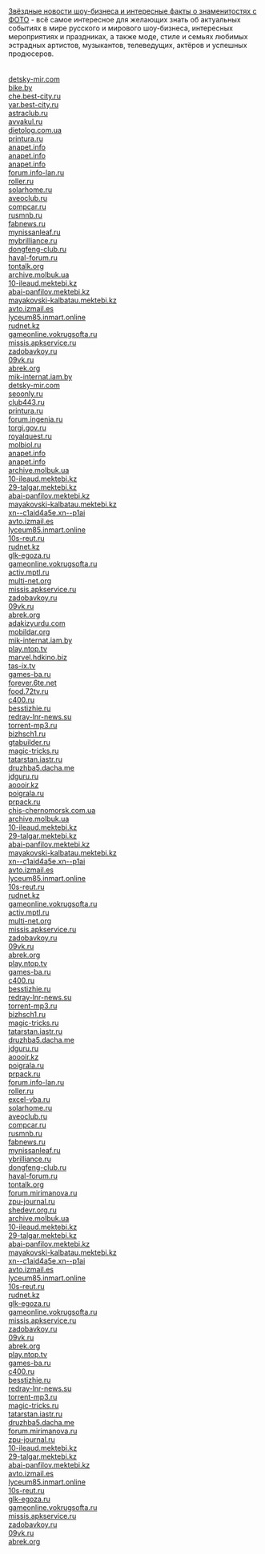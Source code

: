 <html lang="ru">
  <header>
    <meta charset="utf-8">
  </header>
  <body>
    <div class="content">
<br><br>
      <a href="http://www.newstheme.ru/?page_id=12208" title="Звёздные новости шоу-бизнеса и интересные факты о знаменитостях с ФОТО">Звёздные новости шоу-бизнеса и интересные факты о знаменитостях с ФОТО</a> - всё самое интересное для желающих знать об актуальных событиях в мире русского и мирового шоу-бизнеса, интересных мероприятиях и праздниках, а также моде, стиле и семьях любимых эстрадных артистов, музыкантов, телеведущих, актёров и успешных продюсеров.
<br><br><br>
<a href="http://detsky-mir.com/blog/36232/dostoinstva_klimaticheskoj_tehniki">detsky-mir.com</a><br>
<a href="http://bike.by/forum/viewtopic.php?f=77&t=10306&p=15162#p15162">bike.by</a><br>
<a href="http://che.best-city.ru/forum/thread43196/#reply68111">che.best-city.ru</a><br>
<a href="http://yar.best-city.ru/forum/thread57260/#reply60702">yar.best-city.ru</a><br>
<a href="http://astraclub.ru/members/202824-stasika">astraclub.ru</a><br>
<a href="http://avvakul.ru/forum/memberlist.php?mode=viewprofile&u=8838">avvakul.ru</a><br>
<a href="http://dietolog.com.ua/forum/viewtopic.php?p=396860#396860">dietolog.com.ua</a><br>
<a href="http://printura.ru/clients/13001/">printura.ru</a><br>
<a href="http://anapet.info/catalog//link/188540">anapet.info</a><br>
<a href="http://anapet.info/catalog//link/188541">anapet.info</a><br>
<a href="http://anapet.info/catalog//link/188542">anapet.info</a><br>
<a href="http://forum.info-lan.ru/index.php?showtopic=27947&st=0&gopid=448976&#entry448976">forum.info-lan.ru</a><br>
<a href="http://roller.ru/newforum/profile.php?mode=viewprofile&u=98653">roller.ru</a><br>
<a href="http://solarhome.ru/forum/index.php?action=profile;u=9637">solarhome.ru</a><br>
<a href="http://aveoclub.ru/forum/index.php?showuser=250046">aveoclub.ru</a><br>
<a href="http://compcar.ru/forum/member.php?u=88555">compcar.ru</a><br>
<a href="http://rusmnb.ru/index.php?action=profile;u=54018">rusmnb.ru</a><br>
<a href="http://fabnews.ru/forum/member.php?u=3975">fabnews.ru</a><br>
<a href="http://mynissanleaf.ru/profile.php?section=about&id=8549">mynissanleaf.ru</a><br>
<a href="http://mybrilliance.ru/profile.php?section=about&id=3524">mybrilliance.ru</a><br>
<a href="http://dongfeng-club.ru/profile.php?section=about&id=4393">dongfeng-club.ru</a><br>
<a href="http://haval-forum.ru/profile.php?section=about&id=3373">haval-forum.ru</a><br>
<a href="http://tontalk.org/members/1390/">tontalk.org</a><br>
<a href="http://archive.molbuk.ua/user/KatyST/">archive.molbuk.ua</a><br>
<a href="http://10-ileaud.mektebi.kz/user/KatyST/">10-ileaud.mektebi.kz</a><br>
<a href="http://abai-panfilov.mektebi.kz/user/KatyST/">abai-panfilov.mektebi.kz</a><br>
<a href="http://mayakovski-kalbatau.mektebi.kz/user/KatyST/">mayakovski-kalbatau.mektebi.kz</a><br>
<a href="http://avto.izmail.es/user/KatyST/">avto.izmail.es</a><br>
<a href="http://lyceum85.inmart.online/user/KatyST/">lyceum85.inmart.online</a><br>
<a href="http://rudnet.kz/index.php?subaction=userinfo&user=KatyST">rudnet.kz</a><br>
<a href="http://gameonline.vokrugsofta.ru/user/KatyST/">gameonline.vokrugsofta.ru</a><br>
<a href="http://missis.apkservice.ru/index.php?subaction=userinfo&user=KatyST">missis.apkservice.ru</a><br>
<a href="http://zadobavkoy.ru/user/KatyST/">zadobavkoy.ru</a><br>
<a href="http://09vk.ru/user/KatyST/">09vk.ru</a><br>
<a href="http://abrek.org/user/KatyST/">abrek.org</a><br>
<a href="http://mik-internat.iam.by/user/KatyST/">mik-internat.iam.by</a><br>
<a href="http://detsky-mir.com/blog/36236/ot_chego_zavisjat_ceny_na_kondicionery">detsky-mir.com</a><br>
<a href="http://seoonly.ru/hosting/luchshij-xosting-vps-serveri/">seoonly.ru</a><br>
<a href="http://club443.ru/index.php?showuser=118469">club443.ru</a><br>
<a href="http://printura.ru/clients/13001/">printura.ru</a><br>
<a href="http://forum.ingenia.ru/profile.php?id=44291">forum.ingenia.ru</a><br>
<a href="http://torgi.gov.ru/forum/user/profile/1534068.page">torgi.gov.ru</a><br>
<a href="http://royalquest.ru/forum/index.php?showuser=3581520">royalquest.ru</a><br>
<a href="http://molbiol.ru/forums/index.php?showuser=1197246">molbiol.ru</a><br>
<a href="http://anapet.info/catalog//link/188538">anapet.info</a><br>
<a href="http://anapet.info/catalog//link/188539">anapet.info</a><br>
<a href="http://archive.molbuk.ua/user/KatyST/">archive.molbuk.ua</a><br>
<a href="http://10-ileaud.mektebi.kz/user/KatyST/">10-ileaud.mektebi.kz</a><br>
<a href="http://29-talgar.mektebi.kz/user/KatyST/">29-talgar.mektebi.kz</a><br>
<a href="http://abai-panfilov.mektebi.kz/user/KatyST/">abai-panfilov.mektebi.kz</a><br>
<a href="http://mayakovski-kalbatau.mektebi.kz/user/KatyST/">mayakovski-kalbatau.mektebi.kz</a><br>
<a href="http://xn--c1aid4a5e.xn--p1ai/user/KatyST/">xn--c1aid4a5e.xn--p1ai</a><br>
<a href="http://avto.izmail.es/user/KatyST/">avto.izmail.es</a><br>
<a href="http://lyceum85.inmart.online/user/KatyST/">lyceum85.inmart.online</a><br>
<a href="http://10s-reut.ru/user/KatyST/">10s-reut.ru</a><br>
<a href="http://rudnet.kz/index.php?subaction=userinfo&user=KatyST">rudnet.kz</a><br>
<a href="http://glk-egoza.ru/user/KatyST/">glk-egoza.ru</a><br>
<a href="http://gameonline.vokrugsofta.ru/user/KatyST/">gameonline.vokrugsofta.ru</a><br>
<a href="http://activ.mptl.ru/user/KatyST/">activ.mptl.ru</a><br>
<a href="http://multi-net.org/index.php?subaction=userinfo&user=KatyST">multi-net.org</a><br>
<a href="http://missis.apkservice.ru/index.php?subaction=userinfo&user=KatyST">missis.apkservice.ru</a><br>
<a href="http://zadobavkoy.ru/user/KatyST/">zadobavkoy.ru</a><br>
<a href="http://09vk.ru/user/KatyST/">09vk.ru</a><br>
<a href="http://abrek.org/user/KatyST/">abrek.org</a><br>
<a href="http://adakizyurdu.com/index.php?subaction=userinfo&user=KatyST">adakizyurdu.com</a><br>
<a href="http://mobildar.org/user/KatyST/">mobildar.org</a><br>
<a href="http://mik-internat.iam.by/user/KatyST/">mik-internat.iam.by</a><br>
<a href="http://play.ntop.tv/user/KondizionerM/">play.ntop.tv</a><br>
<a href="http://marvel.hdkino.biz/user/KondizionerM/">marvel.hdkino.biz</a><br>
<a href="http://tas-ix.tv/user/KondizionerM/">tas-ix.tv</a><br>
<a href="http://games-ba.ru/user/KondizionerM/">games-ba.ru</a><br>
<a href="http://forever.6te.net/user/KondizionerM/">forever.6te.net</a><br>
<a href="http://food.72tv.ru/user/KondizionerM/">food.72tv.ru</a><br>
<a href="http://c400.ru/index.php?subaction=userinfo&user=KondizionerM">c400.ru</a><br>
<a href="http://besstizhie.ru/user/KondizionerM/">besstizhie.ru</a><br>
<a href="http://redray-lnr-news.su/user/KondizionerM/">redray-lnr-news.su</a><br>
<a href="http://torrent-mp3.ru/user/KondizionerM/">torrent-mp3.ru</a><br>
<a href="http://bizhsch1.ru/user/KondizionerM/">bizhsch1.ru</a><br>
<a href="http://gtabuilder.ru/user/KondizionerM/">gtabuilder.ru</a><br>
<a href="http://magic-tricks.ru/user/KondizionerM/">magic-tricks.ru</a><br>
<a href="http://tatarstan.iastr.ru/user/KondizionerM/">tatarstan.iastr.ru</a><br>
<a href="http://druzhba5.dacha.me/user/KondizionerM/">druzhba5.dacha.me</a><br>
<a href="http://jdguru.ru/user/KondizionerM/">jdguru.ru</a><br>
<a href="http://aoooir.kz/user/KondizionerM/">aoooir.kz</a><br>
<a href="http://poigrala.ru/user/KondizionerM/">poigrala.ru</a><br>
<a href="http://prpack.ru/user/KondizionerM/">prpack.ru</a><br>
<a href="http://chis-chernomorsk.com.ua/user/KondizionerM/">chis-chernomorsk.com.ua</a><br>
<a href="http://archive.molbuk.ua/user/BrestBest/">archive.molbuk.ua</a><br>
<a href="http://10-ileaud.mektebi.kz/user/BrestBest/">10-ileaud.mektebi.kz</a><br>
<a href="http://29-talgar.mektebi.kz/user/BrestBest/">29-talgar.mektebi.kz</a><br>
<a href="http://abai-panfilov.mektebi.kz/user/BrestBest/">abai-panfilov.mektebi.kz</a><br>
<a href="http://mayakovski-kalbatau.mektebi.kz/user/BrestBest/">mayakovski-kalbatau.mektebi.kz</a><br>
<a href="http://xn--c1aid4a5e.xn--p1ai/user/BrestBest/">xn--c1aid4a5e.xn--p1ai</a><br>
<a href="http://avto.izmail.es/user/BrestBest/">avto.izmail.es</a><br>
<a href="http://lyceum85.inmart.online/user/BrestBest/">lyceum85.inmart.online</a><br>
<a href="http://10s-reut.ru/user/BrestBest/">10s-reut.ru</a><br>
<a href="http://rudnet.kz/index.php?subaction=userinfo&user=BrestBest">rudnet.kz</a><br>
<a href="http://gameonline.vokrugsofta.ru/user/BrestBest/">gameonline.vokrugsofta.ru</a><br>
<a href="http://activ.mptl.ru/user/BrestBest/">activ.mptl.ru</a><br>
<a href="http://multi-net.org/index.php?subaction=userinfo&user=BrestBest">multi-net.org</a><br>
<a href="http://missis.apkservice.ru/index.php?subaction=userinfo&user=BrestBest">missis.apkservice.ru</a><br>
<a href="http://zadobavkoy.ru/user/BrestBest/">zadobavkoy.ru</a><br>
<a href="http://09vk.ru/user/BrestBest/">09vk.ru</a><br>
<a href="http://abrek.org/user/BrestBest/">abrek.org</a><br>
<a href="http://play.ntop.tv/user/BrestBest/">play.ntop.tv</a><br>
<a href="http://games-ba.ru/user/BrestBest/">games-ba.ru</a><br>
<a href="http://c400.ru/index.php?subaction=userinfo&user=BrestBest">c400.ru</a><br>
<a href="http://besstizhie.ru/user/BrestBest/">besstizhie.ru</a><br>
<a href="http://redray-lnr-news.su/user/BrestBest/">redray-lnr-news.su</a><br>
<a href="http://torrent-mp3.ru/user/BrestBest/">torrent-mp3.ru</a><br>
<a href="http://bizhsch1.ru/user/BrestBest/">bizhsch1.ru</a><br>
<a href="http://magic-tricks.ru/user/BrestBest/">magic-tricks.ru</a><br>
<a href="http://tatarstan.iastr.ru/user/BrestBest/">tatarstan.iastr.ru</a><br>
<a href="http://druzhba5.dacha.me/user/BrestBest/">druzhba5.dacha.me</a><br>
<a href="http://jdguru.ru/user/BrestBest/">jdguru.ru</a><br>
<a href="http://aoooir.kz/user/BrestBest/">aoooir.kz</a><br>
<a href="http://poigrala.ru/user/BrestBest/">poigrala.ru</a><br>
<a href="http://prpack.ru/user/BrestBest/">prpack.ru</a><br>
<a href="http://forum.info-lan.ru/index.php?showtopic=27947&st=0&gopid=448976&#entry448976">forum.info-lan.ru</a><br>
<a href="http://roller.ru/newforum/profile.php?mode=viewprofile&u=98653">roller.ru</a><br>
<a href="http://excel-vba.ru/forum/index.php?action=profile;u=15616">excel-vba.ru</a><br>
<a href="http://solarhome.ru/forum/index.php?action=profile;u=9637">solarhome.ru</a><br>
<a href="http://aveoclub.ru/forum/index.php?showuser=250046">aveoclub.ru</a><br>
<a href="http://compcar.ru/forum/member.php?u=88555">compcar.ru</a><br>
<a href="http://rusmnb.ru/index.php?action=profile;u=54018">rusmnb.ru</a><br>
<a href="http://fabnews.ru/forum/member.php?u=3975">fabnews.ru</a><br>
<a href="http://mynissanleaf.ru/profile.php?section=about&id=8549">mynissanleaf.ru</a><br>
<a href="http://mybrilliance.ru/profile.php?section=about&id=3524">ybrilliance.ru</a><br>
<a href="http://dongfeng-club.ru/profile.php?section=about&id=4393">dongfeng-club.ru</a><br>
<a href="http://haval-forum.ru/profile.php?section=about&id=3373">haval-forum.ru</a><br>
<a href="http://tontalk.org/members/1390/">tontalk.org</a><br>
<a href="http://forum.mirimanova.ru/index.php?showuser=186433">forum.mirimanova.ru</a><br>
<a href="http://zpu-journal.ru/forum/read.php?TID=81&MID=5800#message5800">zpu-journal.ru</a><br>
<a href="http://shedevr.org.ru/forum/viewtopic.php?p=45461#45461">shedevr.org.ru</a><br>
<a href="http://archive.molbuk.ua/user/KlimatGrodno/">archive.molbuk.ua</a><br>
<a href="http://10-ileaud.mektebi.kz/user/VitebskKlimat/">10-ileaud.mektebi.kz</a><br>
<a href="http://29-talgar.mektebi.kz/user/VitebskKlimat/">29-talgar.mektebi.kz</a><br>
<a href="http://abai-panfilov.mektebi.kz/user/VitebskKlimat/">abai-panfilov.mektebi.kz</a><br>
<a href="http://mayakovski-kalbatau.mektebi.kz/user/KlimatGrodno/">mayakovski-kalbatau.mektebi.kz</a><br>
<a href="http://xn--c1aid4a5e.xn--p1ai/user/KlimatGrodno/">xn--c1aid4a5e.xn--p1ai</a><br>
<a href="http://avto.izmail.es/user/VitebskKlimat/">avto.izmail.es</a><br>
<a href="http://lyceum85.inmart.online/user/VitebskKlimat/">lyceum85.inmart.online</a><br>
<a href="http://10s-reut.ru/user/VitebskKlimat/">10s-reut.ru</a><br>
<a href="http://rudnet.kz/index.php?subaction=userinfo&user=KlimatGrodno">rudnet.kz</a><br>
<a href="http://glk-egoza.ru/user/VitebskKlimat/">glk-egoza.ru</a><br>
<a href="http://gameonline.vokrugsofta.ru/user/VitebskKlimat/">gameonline.vokrugsofta.ru</a><br>
<a href="http://missis.apkservice.ru/index.php?subaction=userinfo&user=VitebskKlimat">missis.apkservice.ru</a><br>
<a href="http://zadobavkoy.ru/user/VitebskKlimat/">zadobavkoy.ru</a><br>
<a href="http://09vk.ru/user/VitebskKlimat/">09vk.ru</a><br>
<a href="http://abrek.org/user/VitebskKlimat/">abrek.org</a><br>
<a href="http://play.ntop.tv/user/KlimatGrodno/">play.ntop.tv</a><br>
<a href="http://games-ba.ru/user/KlimatGrodno/">games-ba.ru</a><br>
<a href="http://c400.ru/index.php?subaction=userinfo&user=KlimatGrodno">c400.ru</a><br>
<a href="http://besstizhie.ru/user/KlimatGrodno/">besstizhie.ru</a><br>
<a href="http://redray-lnr-news.su/user/KlimatGrodno/">redray-lnr-news.su</a><br>
<a href="http://torrent-mp3.ru/user/KlimatGrodno/">torrent-mp3.ru</a><br>
<a href="http://magic-tricks.ru/user/KlimatGrodno/">magic-tricks.ru</a><br>
<a href="http://tatarstan.iastr.ru/user/KlimatGrodno/">tatarstan.iastr.ru</a><br>
<a href="http://druzhba5.dacha.me/user/KlimatGrodno/">druzhba5.dacha.me</a><br>
<a href="http://forum.mirimanova.ru/index.php?showuser=186433">forum.mirimanova.ru</a><br>
<a href="http://zpu-journal.ru/forum/read.php?TID=81&MID=5800#message5800">zpu-journal.ru</a><br>
<a href="http://10-ileaud.mektebi.kz/user/VitebskKlimat/">10-ileaud.mektebi.kz</a><br>
<a href="http://29-talgar.mektebi.kz/user/VitebskKlimat/">29-talgar.mektebi.kz</a><br>
<a href="http://abai-panfilov.mektebi.kz/user/VitebskKlimat/">abai-panfilov.mektebi.kz</a><br>
<a href="http://avto.izmail.es/user/VitebskKlimat/">avto.izmail.es</a><br>
<a href="http://lyceum85.inmart.online/user/VitebskKlimat/">lyceum85.inmart.online</a><br>
<a href="http://10s-reut.ru/user/VitebskKlimat/">10s-reut.ru</a><br>
<a href="http://glk-egoza.ru/user/VitebskKlimat/">glk-egoza.ru</a><br>
<a href="http://gameonline.vokrugsofta.ru/user/VitebskKlimat/">gameonline.vokrugsofta.ru</a><br>
<a href="http://missis.apkservice.ru/index.php?subaction=userinfo&user=VitebskKlimat">missis.apkservice.ru</a><br>
<a href="http://zadobavkoy.ru/user/VitebskKlimat/">zadobavkoy.ru</a><br>
<a href="http://09vk.ru/user/VitebskKlimat/">09vk.ru</a><br>
<a href="http://abrek.org/user/VitebskKlimat/">abrek.org</a><br>
<br><br>
    </div>
    <footer></footer>
  </body>
</html>
